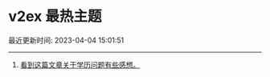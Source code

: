 # v2ex 最热主题

最近更新时间: 2023-04-04 15:01:51

--- 
1. [看到这篇文章关于学历问题有些感想。](https://www.v2ex.com/t/929581) 

